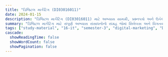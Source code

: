 ```yaml
---
title: "ડિજિટલ માર્કેટિંગ (DI03016011)"
date: 2024-01-15
description: "ડિજિટલ માર્કેટિંગ (DI03016011) માટે અભ્યાસ સામગ્રી, પ્રશ્નપત્રો અને ઉકેલો - ઇન્ફર્મેશન ટેકનોલોજી, સેમેસ્ટર 3"
summary: "ડિજિટલ માર્કેટિંગ માટે સંપૂર્ણ અભ્યાસ સંસાધનોનો સંગ્રહ જેમાં સિલેબસ અને વિગતવાર કોર્સ સામગ્રીનો સમાવેશ થાય છે"
tags: ["study-material", "16-it", "semester-3", "digital-marketing", "DI03016011"]
cascade:
  showReadingTime: false
  showWordCount: false
  showPagination: false
---
```

